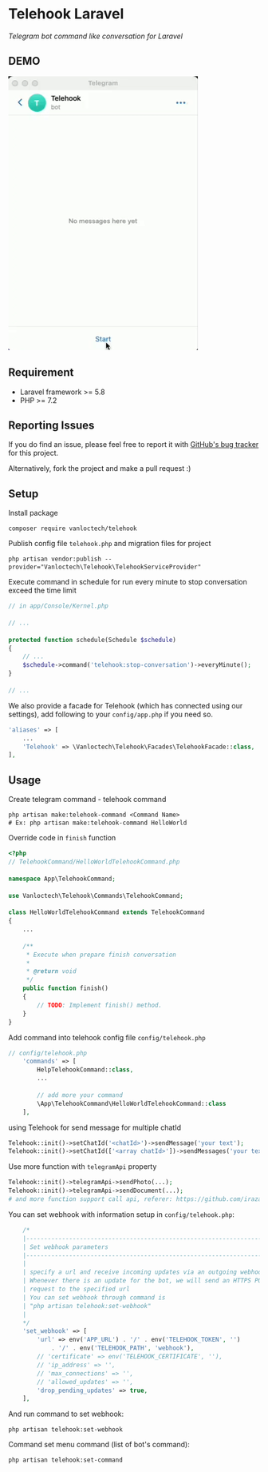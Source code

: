 # Telehook Laravel

_Telegram bot command like conversation for Laravel_

## DEMO

![demo telehook](https://github.com/vanloctech/telehook/blob/master/telehook-demo.gif?raw=true)

## Requirement
- Laravel framework >= 5.8
- PHP >= 7.2

## Reporting Issues

If you do find an issue, please feel free to report it with [GitHub's bug tracker](https://github.com/vanloctech/telehook/issues) for this project.

Alternatively, fork the project and make a pull request :)

## Setup

Install package
```shell
composer require vanloctech/telehook
```

Publish config file `telehook.php` and migration files for project
```shell
php artisan vendor:publish --provider="Vanloctech\Telehook\TelehookServiceProvider"
```

Execute command in schedule for run every minute to stop conversation exceed the time limit
```php
// in app/Console/Kernel.php

// ...

protected function schedule(Schedule $schedule)
{
    // ...
    $schedule->command('telehook:stop-conversation')->everyMinute();
}

// ...
```

We also provide a facade for Telehook (which has connected using our settings), add following to your `config/app.php` if you need so.
```php
'aliases' => [
    ...
    'Telehook' => \Vanloctech\Telehook\Facades\TelehookFacade::class,
],
```

## Usage
Create telegram command - telehook command
```shell
php artisan make:telehook-command <Command Name>
# Ex: php artisan make:telehook-command HelloWorld
```

Override code in `finish` function
```php
<?php
// TelehookCommand/HelloWorldTelehookCommand.php

namespace App\TelehookCommand;

use Vanloctech\Telehook\Commands\TelehookCommand;

class HelloWorldTelehookCommand extends TelehookCommand
{
    ...

    /**
     * Execute when prepare finish conversation
     *
     * @return void
     */
    public function finish()
    {
        // TODO: Implement finish() method.
    }
}
```

Add command into telehook config file `config/telehook.php`

```php
// config/telehook.php
    'commands' => [
        HelpTelehookCommand::class,
        ...
        
        // add more your command
        \App\TelehookCommand\HelloWorldTelehookCommand::class
    ],
```

using Telehook for send message for multiple chatId
```php
Telehook::init()->setChatId('<chatId>')->sendMessage('your text');
Telehook::init()->setChatId(['<array chatId>'])->sendMessages('your text');
```

Use more function with `telegramApi` property
```php
Telehook::init()->telegramApi->sendPhoto(...);
Telehook::init()->telegramApi->sendDocument(...);
# and more function support call api, referer: https://github.com/irazasyed/telegram-bot-sdk
```

You can set webhook with information setup in `config/telehook.php`:
```php
    /*
    |--------------------------------------------------------------------------
    | Set webhook parameters
    |--------------------------------------------------------------------------
    |
    | specify a url and receive incoming updates via an outgoing webhook.
    | Whenever there is an update for the bot, we will send an HTTPS POST
    | request to the specified url
    | You can set webhook through command is
    | "php artisan telehook:set-webhook"
    |
    */
    'set_webhook' => [
        'url' => env('APP_URL') . '/' . env('TELEHOOK_TOKEN', '')
            . '/' . env('TELEHOOK_PATH', 'webhook'),
        // 'certificate' => env('TELEHOOK_CERTIFICATE', ''),
        // 'ip_address' => '',
        // 'max_connections' => '',
        // 'allowed_updates' => '',
        'drop_pending_updates' => true,
    ],
```

And run command to set webhook:
```shell
php artisan telehook:set-webhook
```

Command set menu command (list of bot's command):
```shell
php artisan telehook:set-command
```

